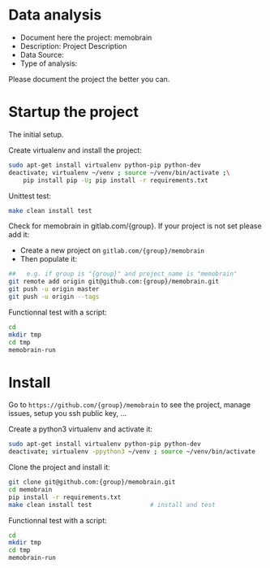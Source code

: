 # Data analysis
- Document here the project: memobrain
- Description: Project Description
- Data Source:
- Type of analysis:

Please document the project the better you can.

# Startup the project

The initial setup.

Create virtualenv and install the project:
```bash
sudo apt-get install virtualenv python-pip python-dev
deactivate; virtualenv ~/venv ; source ~/venv/bin/activate ;\
    pip install pip -U; pip install -r requirements.txt
```

Unittest test:
```bash
make clean install test
```

Check for memobrain in gitlab.com/{group}.
If your project is not set please add it:

- Create a new project on `gitlab.com/{group}/memobrain`
- Then populate it:

```bash
##   e.g. if group is "{group}" and project_name is "memobrain"
git remote add origin git@github.com:{group}/memobrain.git
git push -u origin master
git push -u origin --tags
```

Functionnal test with a script:

```bash
cd
mkdir tmp
cd tmp
memobrain-run
```

# Install

Go to `https://github.com/{group}/memobrain` to see the project, manage issues,
setup you ssh public key, ...

Create a python3 virtualenv and activate it:

```bash
sudo apt-get install virtualenv python-pip python-dev
deactivate; virtualenv -ppython3 ~/venv ; source ~/venv/bin/activate
```

Clone the project and install it:

```bash
git clone git@github.com:{group}/memobrain.git
cd memobrain
pip install -r requirements.txt
make clean install test                # install and test
```
Functionnal test with a script:

```bash
cd
mkdir tmp
cd tmp
memobrain-run
```
